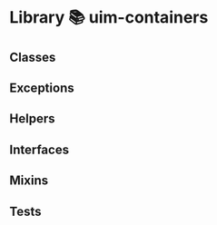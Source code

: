 # Library 📚 uim-containers

## Classes

## Exceptions

## Helpers

## Interfaces

## Mixins

## Tests
